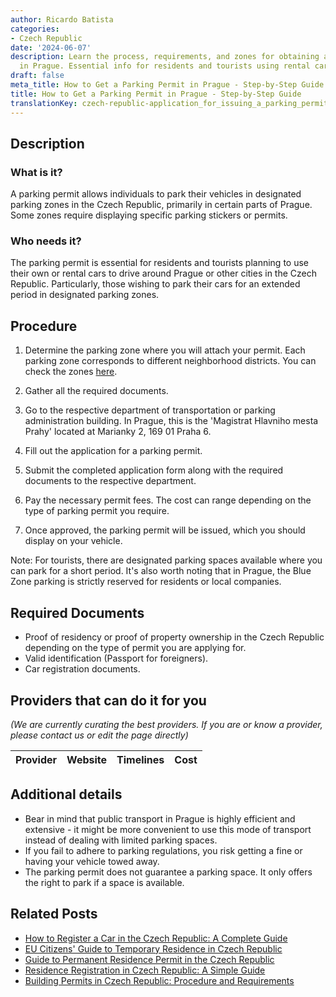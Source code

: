 ```yaml
---
author: Ricardo Batista
categories:
- Czech Republic
date: '2024-06-07'
description: Learn the process, requirements, and zones for obtaining a parking permit
  in Prague. Essential info for residents and tourists using rental cars.
draft: false
meta_title: How to Get a Parking Permit in Prague - Step-by-Step Guide
title: How to Get a Parking Permit in Prague - Step-by-Step Guide
translationKey: czech-republic-application_for_issuing_a_parking_permit
---
```


## Description
### What is it?
A parking permit allows individuals to park their vehicles in designated parking zones in the Czech Republic, primarily in certain parts of Prague. Some zones require displaying specific parking stickers or permits. 

### Who needs it?
The parking permit is essential for residents and tourists planning to use their own or rental cars to drive around Prague or other cities in the Czech Republic. Particularly, those wishing to park their cars for an extended period in designated parking zones. 

## Procedure
1. Determine the parking zone where you will attach your permit. Each parking zone corresponds to different neighborhood districts. You can check the zones [here](http://www.parkujvklidu.cz/praha/mapa/#mapaZon).

2. Gather all the required documents. 

3. Go to the respective department of transportation or parking administration building. In Prague, this is the 'Magistrat Hlavniho mesta Prahy' located at Marianky 2, 169 01 Praha 6. 

4. Fill out the application for a parking permit.

5. Submit the completed application form along with the required documents to the respective department. 

6. Pay the necessary permit fees. The cost can range depending on the type of parking permit you require.

7. Once approved, the parking permit will be issued, which you should display on your vehicle.

Note: For tourists, there are designated parking spaces available where you can park for a short period. It's also worth noting that in Prague, the Blue Zone parking is strictly reserved for residents or local companies.

## Required Documents
- Proof of residency or proof of property ownership in the Czech Republic depending on the type of permit you are applying for.
- Valid identification (Passport for foreigners).
- Car registration documents.

## Providers that can do it for you

_(We are currently curating the best providers. If you are or know a provider, please contact us or edit the page directly)_

| Provider        |     Website     |     Timelines    |       Cost      |
| --------------- | --------------- |  :-------------: | :-------------: |

## Additional details
- Bear in mind that public transport in Prague is highly efficient and extensive - it might be more convenient to use this mode of transport instead of dealing with limited parking spaces.
- If you fail to adhere to parking regulations, you risk getting a fine or having your vehicle towed away.
- The parking permit does not guarantee a parking space. It only offers the right to park if a space is available.


## Related Posts

- [How to Register a Car in the Czech Republic: A Complete Guide](https://tramitit.com/guides/czech-republic/car_registration/)
- [EU Citizens' Guide to Temporary Residence in Czech Republic](https://tramitit.com/guides/czech-republic/residence_registration_for_eu_citizens/)
- [Guide to Permanent Residence Permit in the Czech Republic](https://tramitit.com/guides/czech-republic/application_for_permanent_residence_permit/)
- [Residence Registration in Czech Republic: A Simple Guide](https://tramitit.com/guides/czech-republic/residence_registration_for_foreigners/)
- [Building Permits in Czech Republic: Procedure and Requirements](https://tramitit.com/guides/czech-republic/application_for_a_building_permit/)
